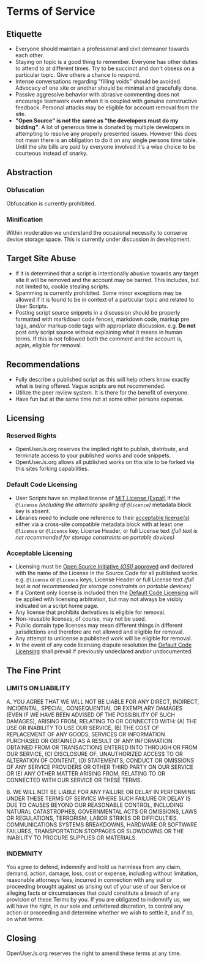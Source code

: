 # Terms of Service

## Etiquette
* Everyone should maintain a professional and civil demeanor towards each other.
* Staying on topic is a good thing to remember. Everyone has other duties to attend to at different times. Try to be succinct and don't obsess on a particular topic. Give others a chance to respond.
* Intense conversations regarding "filling voids" should be avoided. Advocacy of one site or another should be minimal and gracefully done.
* Passive aggressive behavior with abrasive commenting does not encourage teamwork even when it is coupled with genuine constructive feedback. Personal attacks may be eligible for account removal from the site.
* **"Open Source" is not the same as "the developers must do my bidding"**. A lot of generous time is donated by multiple developers in attempting to resolve any properly presented issues. However this does not mean there is an obligation to do it on any single persons time table. Until the site bills are paid by everyone involved it's a wise choice to be courteous instead of snarky.

## Abstraction

### Obfuscation

Obfuscation is currently prohibited.

### Minification

Within moderation we understand the occasional necessity to conserve device storage space. This is currently under discussion in development.

## Target Site Abuse

* If it is determined that a script is intentionally abusive towards any target site it will be removed and the account may be barred. This includes, but not limited to, cookie stealing scripts.
* Spamming is currently prohibited. Some minor exceptions may be allowed if it is found to be in context of a particular topic and related to User Scripts.
* Posting script source snippets in a discussion should be properly formatted with markdown code fences, markdown code, markup pre tags,  and/or markup code tags with appropriate discussion. e.g. **Do not** post only script source without explaining what it means in human terms. If this is not followed both the comment and the account is, again, eligible for removal.

## Recommendations

* Fully describe a published script as this will help others know exactly what is being offered. Vague scripts are not recommended.
* Utilize the peer review system. It is there for the benefit of everyone.
* Have fun but at the same time not at some other persons expense.

## Licensing

### Reserved Rights

* OpenUserJs.org reserves the implied right to publish, distribute, and terminate access to your published works and code snippets.
* OpenUserJs.org allows all published works on this site to be forked via this sites forking capabilities.

### Default Code Licensing

* User Scripts have an implied license of [MIT License (Expat)](http://opensource.org/licenses/MIT) if the `@license` *(including the alternate spelling of `@licence`)* metadata block key is absent.
* Libraries need to include one reference to their [acceptable license(s)](#acceptable-licensing) either via a cross-site compatible metadata block with at least one `@license` or `@licence` key, License Header, or full License text *(full text is not recommended for storage constraints on portable devices)*

### Acceptable Licensing
* Licensing must be [Open Source Initiative *(OSI)* approved](http://opensource.org/licenses/category) and declared with the name of the License in the Source Code for all published works. e.g. `@license` or `@licence` keys, License Header or full License text *(full text is not recommended for storage constraints on portable devices)*
* If a Content only license is included then the [Default Code Licensing](#default-code-licensing) will be applied with licensing arbitration, but may not always be visibly indicated on a script home page.
* Any license that prohibits derivatives is eligible for removal.
* Non-reusable licenses, of course, may not be used.
* Public domain type licenses may mean different things in different jurisdictions and therefore are not allowed and eligible for removal.
* Any attempt to unlicense a published work will be eligible for removal.
* In the event of any code licensing dispute resolution the [Default Code Licensing](#default-code-licensing) shall prevail if previously undeclared and/or undocumented.

## The Fine Print

### LIMITS ON LIABILITY

A. YOU AGREE THAT WE WILL NOT BE LIABLE FOR ANY DIRECT, INDIRECT, INCIDENTAL, SPECIAL, CONSEQUENTIAL OR EXEMPLARY DAMAGES (EVEN IF WE HAVE BEEN ADVISED OF THE POSSIBILITY OF SUCH DAMAGES), ARISING FROM, RELATING TO OR CONNECTED WITH: (A) THE USE OR INABILITY TO USE OUR SERVICE, (B) THE COST OF REPLACEMENT OF ANY GOODS, SERVICES OR INFORMATION PURCHASED OR OBTAINED AS A RESULT OF ANY INFORMATION OBTAINED FROM OR TRANSACTIONS ENTERED INTO THROUGH OR FROM OUR SERVICE, (C) DISCLOSURE OF, UNAUTHORIZED ACCESS TO OR ALTERATION OF CONTENT, (D) STATEMENTS, CONDUCT OR OMISSIONS OF ANY SERVICE PROVIDERS OR OTHER THIRD PARTY ON OUR SERVICE OR (E) ANY OTHER MATTER ARISING FROM, RELATING TO OR CONNECTED WITH OUR SERVICE OR THESE TERMS.

B. WE WILL NOT BE LIABLE FOR ANY FAILURE OR DELAY IN PERFORMING UNDER THESE TERMS OF SERVICE WHERE SUCH FAILURE OR DELAY IS DUE TO CAUSES BEYOND OUR REASONABLE CONTROL, INCLUDING NATURAL CATASTROPHES, GOVERNMENTAL ACTS OR OMISSIONS, LAWS OR REGULATIONS, TERRORISM, LABOR STRIKES OR DIFFICULTIES, COMMUNICATIONS SYSTEMS BREAKDOWNS, HARDWARE OR SOFTWARE FAILURES, TRANSPORTATION STOPPAGES OR SLOWDOWNS OR THE INABILITY TO PROCURE SUPPLIES OR MATERIALS.

### INDEMNITY

You agree to defend, indemnify and hold us harmless from any claim, demand, action, damage, loss, cost or expense, including without limitation, reasonable attorneys fees, incurred in connection with any suit or proceeding brought against us arising out of your use of our Service or alleging facts or circumstances that could constitute a breach of any provision of these Terms by you. If you are obligated to indemnify us, we will have the right, in our sole and unfettered discretion, to control any action or proceeding and determine whether we wish to settle it, and if so, on what terms.

## Closing

OpenUserJs.org reserves the right to amend these terms at any time.

